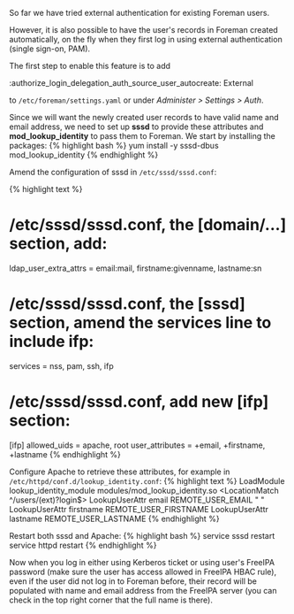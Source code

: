 
So far we have tried external authentication for existing Foreman users.

However, it is also possible to have the user's records in Foreman created automatically, on the fly when they first log in using external authentication (single sign-on, PAM).

The first step to enable this feature is to add

:authorize_login_delegation_auth_source_user_autocreate: External

to `/etc/foreman/settings.yaml` or under *Administer > Settings > Auth*.

Since we will want the newly created user records to have valid name and email address, we need to set up **sssd** to provide these attributes and **mod_lookup_identity** to pass them to Foreman. We start by installing the packages:
{% highlight bash %}
yum install -y sssd-dbus mod_lookup_identity
{% endhighlight %}

Amend the configuration of sssd in `/etc/sssd/sssd.conf`:

{% highlight text %}
# /etc/sssd/sssd.conf, the [domain/...] section, add:
ldap_user_extra_attrs = email:mail, firstname:givenname, lastname:sn

# /etc/sssd/sssd.conf, the [sssd] section, amend the services line to include ifp:
services = nss, pam, ssh, ifp

# /etc/sssd/sssd.conf, add new [ifp] section:
[ifp]
allowed_uids = apache, root
user_attributes = +email, +firstname, +lastname
{% endhighlight %}

Configure Apache to retrieve these attributes, for example in `/etc/httpd/conf.d/lookup_identity.conf`:
{% highlight text %}
LoadModule lookup_identity_module modules/mod_lookup_identity.so
<LocationMatch ^/users/(ext)?login$>
  LookupUserAttr email REMOTE_USER_EMAIL " "
  LookupUserAttr firstname REMOTE_USER_FIRSTNAME
  LookupUserAttr lastname REMOTE_USER_LASTNAME
</LocationMatch>
{% endhighlight %}

Restart both sssd and Apache:
{% highlight bash %}
service sssd restart
service httpd restart
{% endhighlight %}

Now when you log in either using Kerberos ticket or using user's FreeIPA password (make sure the user has access allowed in FreeIPA HBAC rule), even if the user did not log in to Foreman before, their record will be populated with name and email address from the FreeIPA server (you can check in the top right corner that the full name is there).

